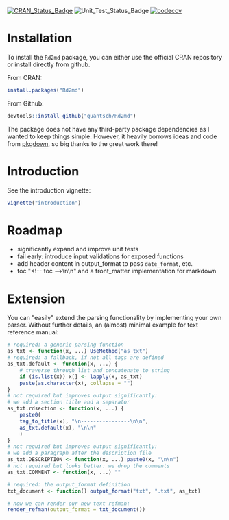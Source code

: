 [![CRAN_Status_Badge](http://www.r-pkg.org/badges/version/Rd2md)](https://cran.r-project.org/package=Rd2md)
![Unit_Test_Status_Badge](https://github.com/quantsch/Rd2md/actions/workflows/r-cmd-check.yaml/badge.svg?branch=master)
[![codecov](https://codecov.io/gh/quantsch/Rd2md/graph/badge.svg?token=0ZHTXDYG3T)](https://app.codecov.io/gh/quantsch/Rd2md)


# Installation

To install the `Rd2md` package, you can either use the official CRAN repository
or install directly from github.

From CRAN:

```r
install.packages("Rd2md")
```

From Github:

```r
devtools::install_github("quantsch/Rd2md")
```

The package does not have any third-party package dependencies as I wanted
to keep things simple. However, it heavily borrows ideas and code from
[pkgdown](https://github.com/r-lib/pkgdown), so big thanks to the great
work there!

# Introduction

See the introduction vignette:

```r
vignette("introduction")
```


# Roadmap

* significantly expand and improve unit tests
* fail early: introduce input validations for exposed functions
* add header content in output_format to pass `date_format`, etc.
* toc "<\!-- toc -->\n\n" and a front_matter implementation for markdown

# Extension

You can "easily" extend the parsing functionality by implementing your own
parser. Without further details, an (almost) minimal example for text reference
manual:

```r
# required: a generic parsing function
as_txt <- function(x, ...) UseMethod("as_txt")
# required: a fallback, if not all tags are defined
as_txt.default <- function(x, ...) {
    # traverse through list and concatenate to string
    if (is.list(x)) x[] <- lapply(x, as_txt)
    paste(as.character(x), collapse = "")
}
# not required but improves output significantly:
# we add a section title and a separator
as_txt.rdsection <- function(x, ...) {
    paste0(
    tag_to_title(x), "\n----------------\n\n",
    as_txt.default(x), "\n\n"
    )
}
# not required but improves output significantly:
# we add a paragraph after the description file
as_txt.DESCRIPTION <- function(x, ...) paste0(x, "\n\n")
# not required but looks better: we drop the comments
as_txt.COMMENT <- function(x, ...) ""

# required: the output_format definition
txt_document <- function() output_format("txt", ".txt", as_txt)

# now we can render our new text refman:
render_refman(output_format = txt_document())
```
